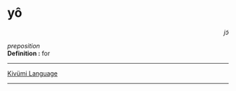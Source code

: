 
# yô

<div align="right"><i>jɔ̃</i></div>

*preposition*  
**Definition :** for  

---

[Kivümi Language](../README.md)

---
